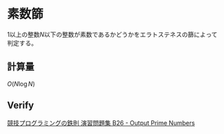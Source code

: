 # 素数篩

$1$以上の整数$N$以下の整数が素数であるかどうかをエラトステネスの篩によって判定する。

## 計算量
$O(N \log N)$

## Verify
[競技プログラミングの鉄則 演習問題集 B26 - Output Prime Numbers ](https://atcoder.jp/contests/tessoku-book/submissions/44207557)
